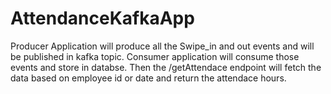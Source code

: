 # AttendanceKafkaApp

Producer Application will produce all the Swipe_in and out events and will be published in kafka topic. Consumer application will consume those events and store in databse. Then the /getAttendace endpoint will fetch the data based on employee id or date and return the attendace hours.  
